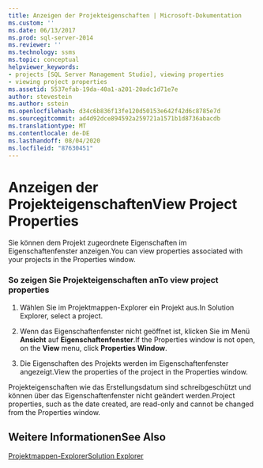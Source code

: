 ```yaml
---
title: Anzeigen der Projekteigenschaften | Microsoft-Dokumentation
ms.custom: ''
ms.date: 06/13/2017
ms.prod: sql-server-2014
ms.reviewer: ''
ms.technology: ssms
ms.topic: conceptual
helpviewer_keywords:
- projects [SQL Server Management Studio], viewing properties
- viewing project properties
ms.assetid: 5537efab-19da-40a1-a201-20adc1d71e7e
author: stevestein
ms.author: sstein
ms.openlocfilehash: d34c6b836f13fe120d50153e642f42d6c8785e7d
ms.sourcegitcommit: ad4d92dce894592a259721a1571b1d8736abacdb
ms.translationtype: MT
ms.contentlocale: de-DE
ms.lasthandoff: 08/04/2020
ms.locfileid: "87630451"
---
```

# <a name="view-project-properties"></a><span data-ttu-id="cf6f0-102">Anzeigen der Projekteigenschaften</span><span class="sxs-lookup"><span data-stu-id="cf6f0-102">View Project Properties</span></span>
  <span data-ttu-id="cf6f0-103">Sie können dem Projekt zugeordnete Eigenschaften im Eigenschaftenfenster anzeigen.</span><span class="sxs-lookup"><span data-stu-id="cf6f0-103">You can view properties associated with your projects in the Properties window.</span></span>  
  
### <a name="to-view-project-properties"></a><span data-ttu-id="cf6f0-104">So zeigen Sie Projekteigenschaften an</span><span class="sxs-lookup"><span data-stu-id="cf6f0-104">To view project properties</span></span>  
  
1.  <span data-ttu-id="cf6f0-105">Wählen Sie im Projektmappen-Explorer ein Projekt aus.</span><span class="sxs-lookup"><span data-stu-id="cf6f0-105">In Solution Explorer, select a project.</span></span>  
  
2.  <span data-ttu-id="cf6f0-106">Wenn das Eigenschaftenfenster nicht geöffnet ist, klicken Sie im Menü **Ansicht** auf **Eigenschaftenfenster**.</span><span class="sxs-lookup"><span data-stu-id="cf6f0-106">If the Properties window is not open, on the **View** menu, click **Properties Window**.</span></span>  
  
3.  <span data-ttu-id="cf6f0-107">Die Eigenschaften des Projekts werden im Eigenschaftenfenster angezeigt.</span><span class="sxs-lookup"><span data-stu-id="cf6f0-107">View the properties of the project in the Properties window.</span></span>  
  
 <span data-ttu-id="cf6f0-108">Projekteigenschaften wie das Erstellungsdatum sind schreibgeschützt und können über das Eigenschaftenfenster nicht geändert werden.</span><span class="sxs-lookup"><span data-stu-id="cf6f0-108">Project properties, such as the date created, are read-only and cannot be changed from the Properties window.</span></span>  
  
## <a name="see-also"></a><span data-ttu-id="cf6f0-109">Weitere Informationen</span><span class="sxs-lookup"><span data-stu-id="cf6f0-109">See Also</span></span>  
 [<span data-ttu-id="cf6f0-110">Projektmappen-Explorer</span><span class="sxs-lookup"><span data-stu-id="cf6f0-110">Solution Explorer</span></span>](solution-explorer.md)  
  
  
